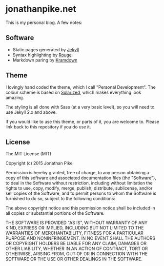 # jonathanpike.net

This is my personal blog.  A few notes: 

## Software

- Static pages generated by [Jekyll](http://jekyllrb.com/)
- Syntax highlighting by [Rouge](https://github.com/jneen/rouge)
- Markdown paring by [Kramdown](http://kramdown.gettalong.org/)

## Theme

I lovingly hand coded the theme, which I call "Personal Development".  The colour scheme is based on [Solarized](http://ethanschoonover.com/solarized), which makes everything look amazing.  

The styling is all done with Sass (at a very basic level), so you will need to use Jekyll 2.x and above.  

If you would like to use this theme, or parts of it, you are welcome to.  Please link back to this repository if you do use it. 

## License

The MIT License (MIT)

Copyright (c) 2015 Jonathan Pike

Permission is hereby granted, free of charge, to any person obtaining a copy
of this software and associated documentation files (the "Software"), to deal
in the Software without restriction, including without limitation the rights
to use, copy, modify, merge, publish, distribute, sublicense, and/or sell
copies of the Software, and to permit persons to whom the Software is
furnished to do so, subject to the following conditions:

The above copyright notice and this permission notice shall be included in
all copies or substantial portions of the Software.

THE SOFTWARE IS PROVIDED "AS IS", WITHOUT WARRANTY OF ANY KIND, EXPRESS OR
IMPLIED, INCLUDING BUT NOT LIMITED TO THE WARRANTIES OF MERCHANTABILITY,
FITNESS FOR A PARTICULAR PURPOSE AND NONINFRINGEMENT. IN NO EVENT SHALL THE
AUTHORS OR COPYRIGHT HOLDERS BE LIABLE FOR ANY CLAIM, DAMAGES OR OTHER
LIABILITY, WHETHER IN AN ACTION OF CONTRACT, TORT OR OTHERWISE, ARISING FROM,
OUT OF OR IN CONNECTION WITH THE SOFTWARE OR THE USE OR OTHER DEALINGS IN
THE SOFTWARE.
